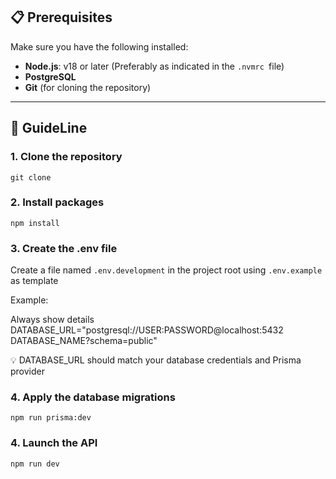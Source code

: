## 📋 Prerequisites
Make sure you have the following installed:
- **Node.js**: v18 or later (Preferably as indicated in the `.nvmrc `file)
- **PostgreSQL**
- **Git** (for cloning the repository)

---

## 🚀 GuideLine

### 1. Clone the repository
```
git clone 
```

### 2. Install packages 
```
npm install
```

### 3. Create the .env file

Create a file named `.env.development` in the project root using `.env.example` as template

Example:

Always show details
DATABASE_URL="postgresql://USER:PASSWORD@localhost:5432 DATABASE_NAME?schema=public"

💡 DATABASE_URL should match your database credentials and Prisma provider

### 4. Apply the database migrations
```
npm run prisma:dev
```

### 4. Launch the API 
```
npm run dev
```
